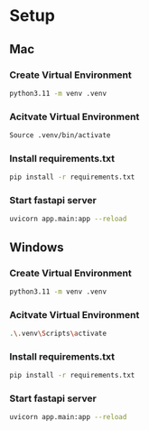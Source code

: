 # Setup

## **Mac**
### Create Virtual Environment
```bash 
python3.11 -m venv .venv
```
### Acitvate Virtual Environment
```bash
Source .venv/bin/activate
```

### Install requirements.txt
```bash
pip install -r requirements.txt
```

### Start fastapi server
```bash
uvicorn app.main:app --reload
```


## **Windows**
### Create Virtual Environment
```bash 
python3.11 -m venv .venv
```
### Acitvate Virtual Environment
```bash
.\.venv\Scripts\activate
```

### Install requirements.txt
```bash
pip install -r requirements.txt
```

### Start fastapi server
```bash
uvicorn app.main:app --reload
```
